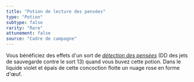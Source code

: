 ```yaml
---
title: "Potion de lecture des pensées"
type: "Potion"
subtype: false
rarity: "Rare"
attunement: false
source: "Cadre de campagne"
---
```

Vous bénéficiez des effets d'un sort de [_détection des pensées_](/grimoire/detection-des-pensees) (DD des jets de sauvegarde contre le sort 13) quand vous buvez cette potion. Dans le liquide violet et épais de cette concoction flotte un nuage rose en forme d'œuf.
